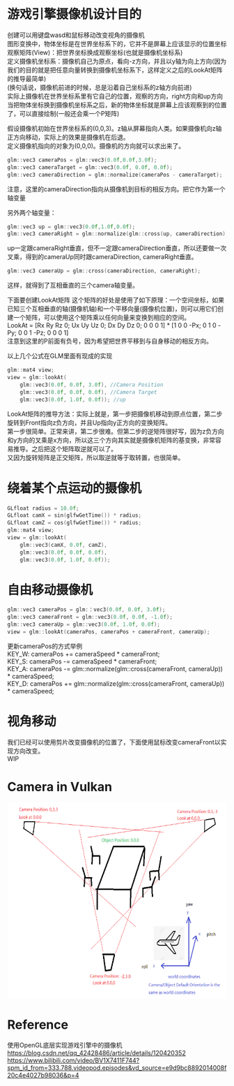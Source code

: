 # 游戏引擎摄像机设计目的
创建可以用键盘wasd和鼠标移动改变视角的摄像机  
图形变换中，物体坐标是在世界坐标系下的，它并不是屏幕上应该显示的位置坐标  
观察矩阵(View)：把世界坐标换成观察坐标(也就是摄像机坐标系)  
定义摄像机坐标系：摄像机自己为原点，看向-z方向，并且以y轴为向上方向(因为我们的目的就是把任意向量转换到摄像机坐标系下，这样定义之后的LookAt矩阵的推导最简单)  
(换句话说，摄像机前进的时候，总是沿着自己坐标系的z轴方向前进)  
实际上摄像机在世界坐标系里有它自己的位置，观察的方向，right方向和up方向  
当把物体坐标换到摄像机坐标系之后，新的物体坐标就是屏幕上应该观察到的位置了，可以直接绘制(一般还会乘一个P矩阵)  

假设摄像机初始在世界坐标系的(0,0,3)。z轴从屏幕指向人类。如果摄像机向z轴正方向移动，实际上的效果是摄像机在后退。  
定义摄像机指向的对象为(0,0,0)。摄像机的方向就可以求出来了。  
```c++
glm::vec3 cameraPos = glm::vec3(0.0f,0.0f,3.0f);  
glm::vec3 cameraTarget = glm::vec3(0.0f, 0.0f, 0.0f);  
glm::vec3 cameraDirection = glm::normalize(cameraPos - cameraTarget);  
```
注意，这里的cameraDirection指向从摄像机到目标的相反方向。把它作为第一个轴变量  

另外两个轴变量：  
```c++
glm::vec3 up = glm::vec3(0.0f,1.0f,0.0f);
glm::vec3 cameraRight = glm::normalize(glm::cross(up, cameraDirection);
```
up一定跟cameraRight垂直，但不一定跟cameraDirection垂直，所以还要做一次叉乘，得到的cameraUp同时跟cameraDirection, cameraRight垂直。  
```c++
glm::vec3 cameraUp = glm::cross(cameraDirection, cameraRight);  
```
这样，就得到了互相垂直的三个camera轴变量。  

下面要创建LookAt矩阵
这个矩阵的好处是使用了如下原理：一个空间坐标，如果已知三个互相垂直的轴(摄像机轴)和一个平移向量(摄像机位置)，则可以用它们创建一个矩阵，可以使用这个矩阵乘以任何向量来变换到相应的空间。  
LookAt = [Rx Ry Rz 0; Ux Uy Uz 0; Dx Dy Dz 0; 0 0 0 1] * [1 0 0 -Px; 0 1 0 -Py; 0 0 1 -Pz; 0 0 0 1]  
注意到这里的P前面有负号，因为希望把世界平移到与自身移动的相反方向。  

以上几个公式在GLM里面有现成的实现  
```c++
glm::mat4 view;
view = glm::lookAt(
    glm::vec3(0.0f, 0.0f, 3.0f), //Camera Position 
    glm::vec3(0.0f, 0.0f, 0.0f), //Camera Target
    glm::vec3(0.0f, 1.0f, 0.0f)); //up
```

LookAt矩阵的推导方法：实际上就是，第一步把摄像机移动到原点位置，第二步旋转到Front指向z负方向，并且Up指向y正方向的变换矩阵。  
第一步很简单。正常来讲，第二步很难。但第二步的逆矩阵很好写，因为z负方向和y方向的叉乘是x方向，所以这三个方向其实就是摄像机矩阵的基变换，非常容易推导。之后把这个矩阵取逆就可以了。  
又因为旋转矩阵是正交矩阵，所以取逆就等于取转置，也很简单。  


# 绕着某个点运动的摄像机
```c++
GLfloat radius = 10.0f;
GLfloat camX = sin(glfwGetTime()) * radius;
GLfloat camZ = cos(glfwGetTime()) * radius;
glm::mat4 view;
view = glm::lookAt(
    glm::vec3(camX, 0.0f, camZ),
    glm::vec3(0.0f, 0.0f, 0.0f), 
    glm::vec3(0.0f, 1.0f, 0.0f)); 
```

# 自由移动摄像机
```c++
glm::vec3 cameraPos = glm:：vec3(0.0f, 0.0f, 3.0f);
glm::vec3 cameraFront = glm::vec3(0.0f, 0.0f, -1.0f);
glm::vec3 cameraUp = glm::vec3(0.0f, 1.0f, 0.0f);
view = glm::lookAt(cameraPos, cameraPos + cameraFront, cameraUp);
```
更新cameraPos的方式举例  
KEY_W: cameraPos += cameraSpeed * cameraFront;  
KEY_S:  cameraPos -= cameraSpeed * cameraFront;  
KEY_A: cameraPos -= glm::normalize(glm::cross(cameraFront, cameraUp)) * cameraSpeed;  
KEY_D: cameraPos += glm::normalize(glm::cross(cameraFront, cameraUp)) * cameraSpeed;  

# 视角移动
我们已经可以使用剪片改变摄像机的位置了，下面使用鼠标改变cameraFront以实现方向改变。  
WIP  

# Camera in Vulkan
<p float="left">
  <img src="https://github.com/gpuwangge/Wiki/blob/main/images/WorldCoordinates.png" alt="alt text" width="600" height="450">  
</p>  

# Reference
使用OpenGL底层实现游戏引擎中的摄像机  
https://blog.csdn.net/qq_42428486/article/details/120420352  
https://www.bilibili.com/video/BV1X7411F744?spm_id_from=333.788.videopod.episodes&vd_source=e9d9bc8892014008f20c4e4027b98036&p=4  
